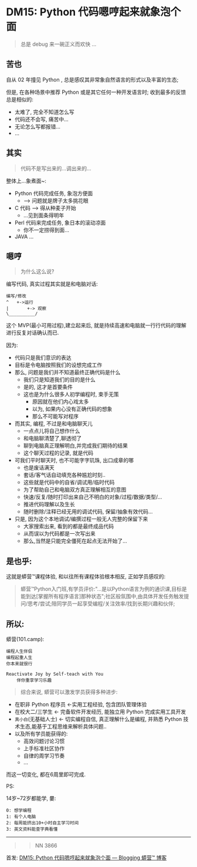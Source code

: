 # DM15: Python 代码嗯哼起来就象泡个面
> 总是 debug 来一碗正义而欢快 ...

## 苦也

自从 02 年撞见 Python , 总是感叹其非常象自然语言的形式以及丰富的生态;

但是, 在各种场景中推荐 Python 或是其它任何一种开发语言时;
收到最多的反馈总是相似的:

- 太难了, 完全不知道怎么写
- 代码还不会写, 痛苦中...
- 无论怎么写都报错...
- ...


## 其实
> 代码不是写出来的…调出来的… 


整体上...象煮面~:

- Python 代码完成任务, 象泡方便面
    +  --> 问题就是牌子太多挑花眼 
- C 代码 --> 得从种麦子开始
    + …见到面条得明年
- Perl 代码来完成任务, 象日本的滚动凉面
    + 你不一定捞得到面...
- JAVA ...




## 嗯哼
> 为什么这么说?

编写代码, 真实过程其实就是和电脑对话:

    编写/修改
    ^   +->运行
    |       +-> 观察
    \__________/


这个 MVP(最小可用过程),建立起来后,
就是持续高速和电脑就一行行代码的理解进行反复对话确认而已.

因为:

- 代码只是我们意识的表达
- 目标是令电脑按照我们的设想完成工作
- 那么, 问题是我们并不知道最终正确代码是什么
    + 我们只是知道我们的目的是什么
    + 是的, 这才是首要条件
    + 这也是为什么很多人初学编程时, 束手无策
        * 原因就在他们内心戏太多
        * 以为, 如果内心没有正确代码的想象
        * 那么不可能写对程序
- 而其实, 编程, 不过是和电脑聊天儿
    + 一点点儿将自己想作什么
    + 和电脑聊清楚了,聊透彻了
    + 聊到电脑真正理解明白,并完成我们期待的结果
    + 这个聊天过程的记录, 就是代码
- 可我们平时聊天时, 也不可能字字玑珠, 出口成章的哪
    + 也是废话满天
    + 套话/客气话自动填充各种尴尬时刻..
    + 这些就是代码中的自省/调试用/临时代码
    + 为了帮助自己和电脑双方真正理解相互的意图
    + 快速/反复/随时打印出来自己不明白的对象/过程/数据/类型/...
    + 推进代码理解以及生长
    + 随时删除/注释已经无用的调试代码, 保留/抽象有效代码...
- 只是, 因为这个本地调试/编撰过程一般无人完整的保留下来
    + 大家搜索出来, 看到的都是最终成品代码
    + 从而误以为代码都是一次写出来
    + 那么,当然是只能完全僵死在起点无法开始了...



## 是也乎:
这就是蟒营™课程体验, 和以往所有课程体验根本相反, 正如学员感叹的:

> 蟒营™Python入门班,有学员评价:"…是以Python语言为例的通识课,目标是能到达[掌握所有程序语言]那种状态";社区般氛围中,由具体开发任务触发提问/思考/尝试;陪同学员一起享受编程/关注效率/找到长期兴趣和伙伴;


## 所以:

蟒营(101.camp): 

    编程人生伴侣
    编程起重人生
    你本来就很行
    
    Reactivate Joy by Self-teach with You
        伴你重享学习乐趣


> 综合来说, 蟒营可以激发学员获得多种进步:

- 在职非 Python 程序员 <-实用工程经验, 包含团队管理体验
- 在校大二/三学生 <-  完备软件开发经历, 能独立用 Python 完成实用工具开发
- `真小白`(无基础人士) <- 切实编程自信, 真正理解什么是编程, 并熟悉 Python 技术生态,能基于工程思维来解析具体问题..
- 以及所有学员能获得的:
    + 高效问题讨论习惯
    + 上手标准社区协作
    + 自律的周学习节奏
    + ...

而这一切变化, 都在6周里即可完成.

PS:

14岁~72岁都能学, 嘦:

    0: 想学编程
    1: 有个人电脑
    2: 每周能挤出10+小时自主学习时间
    3: 英文资料能查字典看懂



------------

>> NN 3866

首发: [DM15: Python 代码嗯哼起来就象泡个面 — Blogging 蟒营™ 博客](https://blog.101.camp/DM/191219-DM15-IMHO-instant-noodles.md/)

